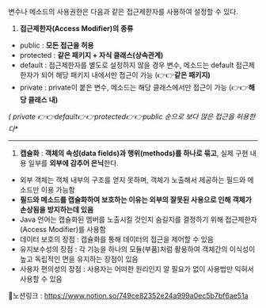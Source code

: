 변수나 메소드의 사용권한은 다음과 같은 접근제한자를 사용하여 설정할 수 있다.

1. **접근제한자(Access Modifier)의 종류**
- public : **모든 접근을 허용**
- protected : **같은 패키지 + 자식 클래스(상속관계)**
- default : 접근제한자를 별도로 설정하지 않을 경우 변수, 메소드는 default 접근제한자가 되어 해당 패키지 내에서만 접근이 가능
(👉👉**같은 패키지)**
- private : private이 붙은 변수, 메소드는 해당 클래스에서만 접근이 가능 (👉👉**해당 클래스 내)**

**(* private 👉👉default👉👉protected👉👉public 순으로 보다 많은 접근을 허용한다**

---

1. **캡슐화** : **객체의 속성(data fields)과 행위(methods)를 하나로 묶고**, 실제 구현 내용 일부를 **외부에 감추어 은닉**한다.
- 외부 객체는 객체 내부의 구조를 얻지 못하며, 객체가 노출해서 제공하는 필드와 메소드만 이용 가능함
- **필드와 메소드를 캡슐화하여 보호하는 이유는 외부의 잘못된 사용으로 인해 객체가 손상됨을 방지하는데 있음**
- Java 언어는 캡슐화된 멤버를 노출시킬 것인지 숨길지를 결정하기 위해 접근제한자(Access Modifier)를 사용함
- 데이터 보호의 장점 : 캡슐화를 통해 데이터의 접근을 제어할 수 있음
- 유지보수성의 장점 : 각 기능을 하나의 모듈(부품)처럼 활용하여 객체간의 이식성이 높고 독립적인 면을 유지하는 장점이 있음
- 사용자 편의성의 장점 : 사용자는 어떠한 원리인지 알 필요가 없이 사용법만 익혀서 사용할 수 있음

🧠노션링크 : https://www.notion.so/749ce82352e24a999a0ec5b7bf6ae51a
